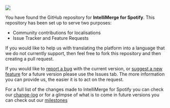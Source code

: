 ![](https://writhem.net/intellimerge/logo.png) 

You have found the GitHub repository for **IntelliMerge for Spotify**. This repository has been set up to serve two purposes:

- Community contributions for localisations
- Issue Tracker and Feature Requests

If you would like to help us with translating the platform into a language that we do not currently support, then feel free to fork this repository and then creating a pull request.

If you would like to [report a bug](https://github.com/WritheM/IntelliMerge/issues/new?assignees=&labels=bug&template=bug_report.md&title=) with the current version, or [suggest a new feature](https://github.com/WritheM/IntelliMerge/issues/new?assignees=&labels=enhancement&template=feature_request.md&title=) for a future version please use the Issues tab. The more information you can provide us, the easier it is to act on the request.

For a full list of the changes made to IntelliMerge for Spotify you can check our [change-log](https://writhem.net/intellimerge/about.php#changelog) or for a glimpse of what is to come in future versions you can check out our [milestones](https://github.com/WritheM/IntelliMerge/milestones)